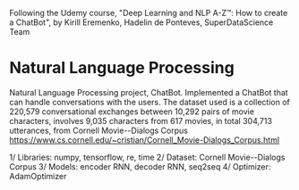 Following the Udemy course, "Deep Learning and NLP A-Z™: How to create a ChatBot", by Kirill Eremenko, Hadelin de Ponteves, SuperDataScience Team
# Natural Language Processing
Natural Language Processing project, ChatBot. Implemented a ChatBot that can handle conversations with the users. The dataset used is a collection of 220,579 conversational exchanges between 10,292 pairs of movie characters, involves 9,035 characters from 617 movies, in total 304,713 utterances, from Cornell Movie--Dialogs Corpus https://www.cs.cornell.edu/~cristian/Cornell_Movie-Dialogs_Corpus.html

  1/ Libraries:       numpy, tensorflow, re, time
  2/ Dataset:         Cornell Movie--Dialogs Corpus
  3/ Models:          encoder RNN, decoder RNN, seq2seq
  4/ Optimizer:       AdamOptimizer
